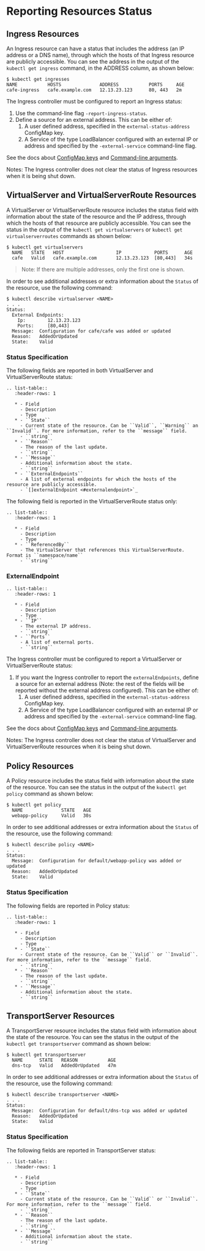 # Reporting Resources Status

## Ingress Resources

An Ingress resource can have a status that includes the address (an IP address or a DNS name), through which the hosts of that Ingress resource are publicly accessible.
You can see the address in the output of the `kubectl get ingress` command, in the ADDRESS column, as shown below:

```
$ kubectl get ingresses
NAME           HOSTS              ADDRESS           PORTS     AGE
cafe-ingress   cafe.example.com   12.13.23.123      80, 443   2m
```

The Ingress controller must be configured to report an Ingress status:

1. Use the command-line flag `-report-ingress-status`.
2. Define a source for an external address. This can be either of:
    1. A user defined address, specified in the `external-status-address` ConfigMap key.
    2. A Service of the type LoadBalancer configured with an external IP or address and specified by the `-external-service` command-line flag.

See the docs about [ConfigMap keys](/nginx-ingress-controller/configuration/global-configuration/configmap-resource) and [Command-line arguments](/nginx-ingress-controller/configuration/global-configuration/command-line-arguments).

Notes: The Ingress controller does not clear the status of Ingress resources when it is being shut down.

## VirtualServer and VirtualServerRoute Resources

A VirtualServer or VirtualServerRoute resource includes the status field with information about the state of the resource and the IP address, through which the hosts of that resource are publicly accessible.
You can see the status in the output of the `kubectl get virtualservers` or `kubectl get virtualserverroutes` commands as shown below:

```
$ kubectl get virtualservers
  NAME   STATE   HOST                   IP            PORTS      AGE
  cafe   Valid   cafe.example.com       12.13.23.123  [80,443]   34s
```

> Note: If there are multiple addresses, only the first one is shown.

In order to see additional addresses or extra information about the `Status` of the resource, use the following command:
```
$ kubectl describe virtualserver <NAME>
. . . 
Status:
  External Endpoints:
    Ip:        12.13.23.123
    Ports:     [80,443]
  Message:  Configuration for cafe/cafe was added or updated
  Reason:   AddedOrUpdated
  State:    Valid
```

### Status Specification 
The following fields are reported in both VirtualServer and VirtualServerRoute status:

```eval_rst
.. list-table::
   :header-rows: 1

   * - Field
     - Description
     - Type
   * - ``State``
     - Current state of the resource. Can be ``Valid``, ``Warning`` an ``Invalid``. For more information, refer to the ``message`` field.
     - ``string``
   * - ``Reason``
     - The reason of the last update.
     - ``string``
   * - ``Message``
     - Additional information about the state.
     - ``string``
   * - ``ExternalEndpoints``
     - A list of external endpoints for which the hosts of the resource are publicly accessible.
     - `[]externalEndpoint <#externalendpoint>`_
```

The following field is reported in the VirtualServerRoute status only:

```eval_rst
.. list-table::
   :header-rows: 1

   * - Field
     - Description
     - Type
   * - ``ReferencedBy``
     - The VirtualServer that references this VirtualServerRoute. Format is ``namespace/name``
     - ``string``
```

### ExternalEndpoint
```eval_rst
.. list-table::
   :header-rows: 1

   * - Field
     - Description
     - Type
   * - ``IP``
     - The external IP address.
     - ``string``
   * - ``Ports``
     - A list of external ports.
     - ``string``
```

The Ingress controller must be configured to report a VirtualServer or VirtualServerRoute status:

1. If you want the Ingress controller to report the `externalEndpoints`, define a source for an external address (Note: the rest of the fields will be reported without the external address configured). This can be either of:
    1. A user defined address, specified in the `external-status-address` ConfigMap key.
    2. A Service of the type LoadBalancer configured with an external IP or address and specified by the `-external-service` command-line flag.

See the docs about [ConfigMap keys](/nginx-ingress-controller/configuration/global-configuration/configmap-resource) and [Command-line arguments](/nginx-ingress-controller/configuration/global-configuration/command-line-arguments).

Notes: The Ingress controller does not clear the status of VirtualServer and VirtualServerRoute resources when it is being shut down.

## Policy Resources

A Policy resource includes the status field with information about the state of the resource.
You can see the status in the output of the `kubectl get policy` command as shown below:
```
$ kubectl get policy
  NAME              STATE   AGE
  webapp-policy     Valid   30s
```
In order to see additional addresses or extra information about the `Status` of the resource, use the following command:
```
$ kubectl describe policy <NAME>
. . .
Status:
  Message:  Configuration for default/webapp-policy was added or updated
  Reason:   AddedOrUpdated
  State:    Valid
```

### Status Specification 
The following fields are reported in Policy status:

```eval_rst
.. list-table::
   :header-rows: 1

   * - Field
     - Description
     - Type
   * - ``State``
     - Current state of the resource. Can be ``Valid`` or ``Invalid``. For more information, refer to the ``message`` field.
     - ``string``
   * - ``Reason``
     - The reason of the last update.
     - ``string``
   * - ``Message``
     - Additional information about the state.
     - ``string``
```


## TransportServer Resources

A TransportServer resource includes the status field with information about the state of the resource.
You can see the status in the output of the `kubectl get transportserver` command as shown below:
```
$ kubectl get transportserver
  NAME      STATE   REASON           AGE
  dns-tcp   Valid   AddedOrUpdated   47m
```
In order to see additional addresses or extra information about the `Status` of the resource, use the following command:
```
$ kubectl describe transportserver <NAME>
. . .
Status:
  Message:  Configuration for default/dns-tcp was added or updated
  Reason:   AddedOrUpdated
  State:    Valid
```

### Status Specification
The following fields are reported in TransportServer status:

```eval_rst
.. list-table::
   :header-rows: 1

   * - Field
     - Description
     - Type
   * - ``State``
     - Current state of the resource. Can be ``Valid`` or ``Invalid``. For more information, refer to the ``message`` field.
     - ``string``
   * - ``Reason``
     - The reason of the last update.
     - ``string``
   * - ``Message``
     - Additional information about the state.
     - ``string``
```

